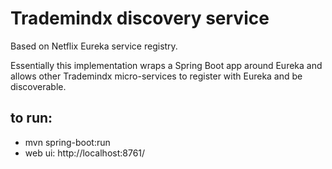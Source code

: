 # Trademindx discovery service

Based on Netflix Eureka service registry.

Essentially this implementation wraps a Spring Boot app around Eureka and allows other Trademindx micro-services to
register with Eureka and be discoverable.

## to run:

- mvn spring-boot:run
- web ui: http://localhost:8761/